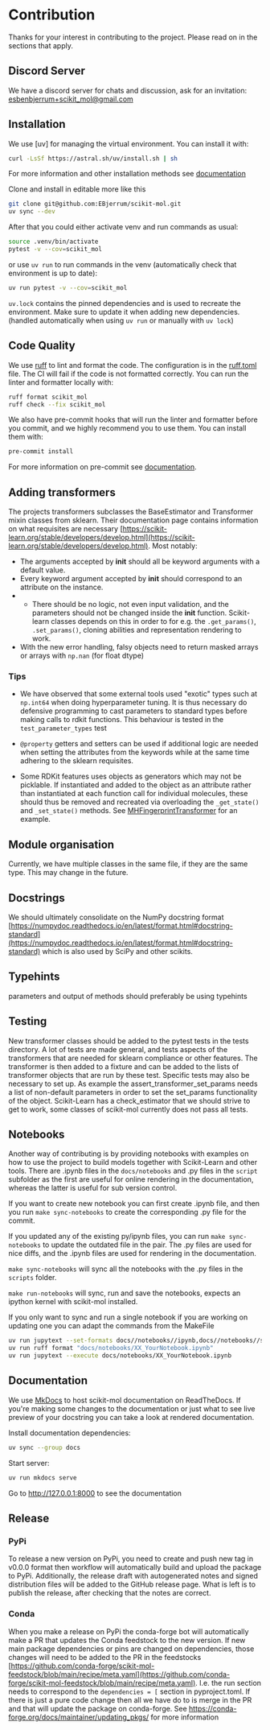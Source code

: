 # Contribution

Thanks for your interest in contributing to the project. Please read on in the sections that apply.

## Discord Server

We have a discord server for chats and discussion, ask for an invitation: esbenbjerrum+scikit_mol@gmail.com

## Installation

We use [uv] for managing the virtual environment. You can install it with:

```sh
curl -LsSf https://astral.sh/uv/install.sh | sh
```

For more information and other installation methods see [documentation](https://docs.astral.sh/uv/)

Clone and install in editable more like this

```sh
git clone git@github.com:EBjerrum/scikit-mol.git
uv sync --dev
```

After that you could either activate venv and run commands as usual:

```sh
source .venv/bin/activate
pytest -v --cov=scikit_mol
```

or use `uv run` to run commands in the venv (automatically check that environment is up to date):

```sh
uv run pytest -v --cov=scikit_mol
```

`uv.lock` contains the pinned dependencies and is used to recreate the environment. Make sure to update it when adding new dependencies. (handled automatically when using `uv run` or manually with `uv lock`)

## Code Quality

We use [ruff](https://github.com/astral-sh/ruff) to lint and format the code. The configuration is in the [ruff.toml](https://github.com/EBjerrum/scikit-mol/blob/main/ruff.toml) file. The CI will fail if the code is not formatted correctly. You can run the linter and formatter locally with:

```sh
ruff format scikit_mol
ruff check --fix scikit_mol
```

We also have pre-commit hooks that will run the linter and formatter before you commit, and we highly recommend you to use them. You can install them with:

```sh
pre-commit install
```

For more information on pre-commit see [documentation](https://pre-commit.com/).

## Adding transformers

The projects transformers subclasses the BaseEstimator and Transformer mixin classes from sklearn. Their documentation page contains information on what requisites are necessary [https://scikit-learn.org/stable/developers/develop.html](https://scikit-learn.org/stable/developers/develop.html). Most notably:

- The arguments accepted by **init** should all be keyword arguments with a default value.
- Every keyword argument accepted by **init** should correspond to an attribute on the instance.
- - There should be no logic, not even input validation, and the parameters should not be changed inside the **init** function.
    Scikit-learn classes depends on this in order to for e.g. the `.get_params()`, `.set_params()`, cloning abilities and representation rendering to work.
- With the new error handling, falsy objects need to return masked arrays or arrays with `np.nan` (for float dtype)

### Tips

- We have observed that some external tools used "exotic" types such at `np.int64` when doing hyperparameter tuning. It is thus necessary do defensive programming to cast parameters to standard types before making calls to rdkit functions. This behaviour is tested in the `test_parameter_types` test

- `@property` getters and setters can be used if additional logic are needed when setting the attributes from the keywords while at the same time adhering to the sklearn requisites.

- Some RDKit features uses objects as generators which may not be picklable. If instantiated and added to the object as an attribute rather than instantiated at each function call for individual molecules, these should thus be removed and recreated via overloading the `_get_state()` and `_set_state()` methods. 
  See [MHFingerprintTransformer](https://github.com/EBjerrum/scikit-mol/blob/main/scikit_mol/fingerprints/minhash.py#L11) for an example.

## Module organisation

Currently, we have multiple classes in the same file, if they are the same type. This may change in the future.

## Docstrings

We should ultimately consolidate on the NumPy docstring format [https://numpydoc.readthedocs.io/en/latest/format.html#docstring-standard](https://numpydoc.readthedocs.io/en/latest/format.html#docstring-standard) which is also used by SciPy and other scikits.

## Typehints

parameters and output of methods should preferably be using typehints

## Testing

New transformer classes should be added to the pytest tests in the tests directory. A lot of tests are made general, and tests aspects of the transformers that are needed for sklearn compliance or other features. The transformer is then added to a fixture and can be added to the lists of transformer objects that are run by these test. Specific tests may also be necessary to set up. As example the assert_transformer_set_params needs a list of non-default parameters in order to set the set_params functionality of the object.
Scikit-Learn has a check_estimator that we should strive to get to work, some classes of scikit-mol currently does not pass all tests.

## Notebooks

Another way of contributing is by providing notebooks with examples on how to use the project to build models together with Scikit-Learn and other tools. There are .ipynb files in the `docs/notebooks` and .py files in the `script` subfolder as the first are useful for online rendering in the documentation, whereas the latter is useful for sub version control.

If you want to create new notebook you can first create .ipynb file, and then you run `make sync-notebooks` to create the corresponding .py file for the commit.

If you updated any of the existing py/ipynb files, you can run `make sync-notebooks` to update the outdated file in the pair. The .py files are used for nice diffs, and the .ipynb files are used for rendering in the documentation.

`make sync-notebooks` will sync all the notebooks with the .py files in the `scripts` folder.

`make run-notebooks` will sync, run and save the notebooks, expects an ipython kernel with scikit-mol installed.

If you only want to sync and run a single notebook if you are working on updating one you can adapt the commands from the MakeFile

```bash
uv run jupytext --set-formats docs//notebooks//ipynb,docs//notebooks//scripts//py:percent --sync docs/notebooks/XX_YourNotebook.ipynb
uv run ruff format "docs/notebooks/XX_YourNotebook.ipynb"
uv run jupytext --execute docs/notebooks/XX_YourNotebook.ipynb
```

## Documentation

We use [MkDocs](https://www.mkdocs.org/) to host scikit-mol documentation on ReadTheDocs. If you're making some changes to the documentation or just what to see live preview of your docstring you can take a look at rendered documentation.

Install documentation dependencies:

```sh
uv sync --group docs
```

Start server:

```sh
uv run mkdocs serve
```

Go to http://127.0.0.1:8000 to see the documentation

## Release

### PyPi

To release a new version on PyPi, you need to create and push new tag in v0.0.0 format then workflow will automatically build and upload the package to PyPi. Additionally, the release draft with autogenerated notes and signed distribution files will be added to the GitHub release page. What is left is to publish the release, after checking that the notes are correct.

### Conda

When you make a release on PyPi the conda-forge bot will automatically make a PR that updates the Conda feedstock to the new version. If new main package dependencies or pins are changed on dependencies, those changes will need to be added to the PR in the feedstocks [https://github.com/conda-forge/scikit-mol-feedstock/blob/main/recipe/meta.yaml](https://github.com/conda-forge/scikit-mol-feedstock/blob/main/recipe/meta.yaml). I.e. the run section needs to correspond to the `dependencies = [` section in pyproject.toml. If there is just a pure code change then all we have do to is merge in the PR and that will update the package on conda-forge. See https://conda-forge.org/docs/maintainer/updating_pkgs/ for more information
